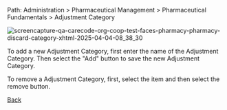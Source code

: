 Path: Administration > Pharmaceutical Management > Pharmaceutical Fundamentals > Adjustment Category

![screencapture-qa-carecode-org-coop-test-faces-pharmacy-pharmacy-discard-category-xhtml-2025-04-04-08_38_30](https://github.com/user-attachments/assets/1077d542-51d6-4b94-a56c-3ca59e190c1f)

To add a new Adjustment Category, first enter the name of the Adjustment Category. Then select the "Add" button to save the new Adjustment Category.

To remove a Adjustment Category, first, select the item and then select the remove button.

[Back](https://github.com/hmislk/hmis/wiki/Pharmaceutical-Management)